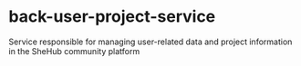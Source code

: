 # back-user-project-service
Service responsible for managing user-related data and project information in the SheHub community platform

